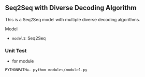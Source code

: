 ## Seq2Seq with Diverse Decoding Algorithm

This is a Seq2Seq model with multiple diverse decoding algorithms.

Model

* `model1`: Seq2Seq

### Unit Test

* for module

```shell
PYTHONPATH=. python modules/module1.py
```
